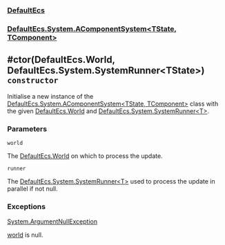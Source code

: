 ### [DefaultEcs](./DefaultEcs.md 'DefaultEcs')
### [DefaultEcs.System.AComponentSystem&lt;TState, TComponent&gt;](./DefaultEcs-System-AComponentSystem-TState-_TComponent-.md 'DefaultEcs.System.AComponentSystem&lt;TState, TComponent&gt;')
## #ctor(DefaultEcs.World, DefaultEcs.System.SystemRunner&lt;TState&gt;) `constructor`
Initialise a new instance of the [DefaultEcs.System.AComponentSystem&lt;TState, TComponent&gt;](./DefaultEcs-System-AComponentSystem-TState-_TComponent-.md 'DefaultEcs.System.AComponentSystem&lt;TState, TComponent&gt;') class with the given [DefaultEcs.World](./DefaultEcs-World.md 'DefaultEcs.World') and [DefaultEcs.System.SystemRunner&lt;T&gt;](./DefaultEcs-System-SystemRunner-T-.md 'DefaultEcs.System.SystemRunner&lt;T&gt;').
### Parameters

<a name='DefaultEcs-System-AComponentSystem-TState-_TComponent---ctor(DefaultEcs-World-_DefaultEcs-System-SystemRunner-TState-)-world'></a>
`world`

The [DefaultEcs.World](./DefaultEcs-World.md 'DefaultEcs.World') on which to process the update.

<a name='DefaultEcs-System-AComponentSystem-TState-_TComponent---ctor(DefaultEcs-World-_DefaultEcs-System-SystemRunner-TState-)-runner'></a>
`runner`

The [DefaultEcs.System.SystemRunner&lt;T&gt;](./DefaultEcs-System-SystemRunner-T-.md 'DefaultEcs.System.SystemRunner&lt;T&gt;') used to process the update in parallel if not null.
### Exceptions

[System.ArgumentNullException](https://docs.microsoft.com/en-us/dotnet/api/System.ArgumentNullException 'System.ArgumentNullException')

[world](#DefaultEcs-System-AComponentSystem-TState-_TComponent---ctor(DefaultEcs-World-_DefaultEcs-System-SystemRunner-TState-)-world 'DefaultEcs.System.AComponentSystem&lt;TState, TComponent&gt;.#ctor(DefaultEcs.World, DefaultEcs.System.SystemRunner&lt;TState&gt;).world') is null.
